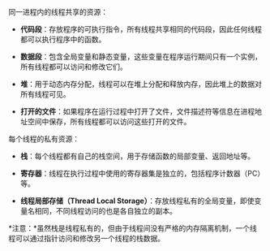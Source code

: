 
同一进程内的线程共享的资源：

- **代码段**：存放程序的可执行指令，所有线程共享相同的代码段，因此任何线程都可以执行程序中的函数。

- **数据段**：包含全局变量和静态变量，这些变量在程序运行期间只有一个实例，所有线程都可以访问和修改它们。

- **堆**：用于动态内存分配，线程可以在堆上分配和释放内存，因此堆上的数据对所有线程可见。

- **打开的文件**：如果程序在运行过程中打开了文件，文件描述符等信息在进程地址空间中保存，所有线程都可以访问这些打开的文件。

每个线程的私有资源：

- **栈**：每个线程都有自己的栈空间，用于存储函数的局部变量、返回地址等。

- **寄存器**：线程在执行过程中使用的寄存器集是独立的，包括程序计数器（PC）等。

- **线程局部存储（Thread Local Storage）**：存放线程私有的全局变量，即使变量名相同，不同线程访问的也是各自独立的副本。

*注意：*虽然栈是线程私有的，但由于线程间没有严格的内存隔离机制，一个线程可以通过指针访问和修改另一个线程的栈数据。

